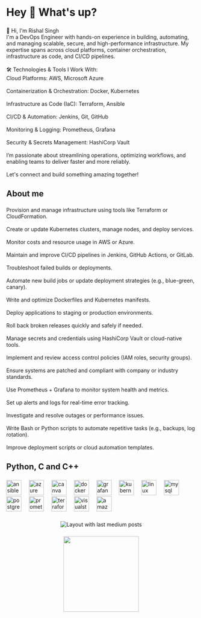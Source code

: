 <h1 align="left">Hey 👋 What's up?</h1>

###

<p align="left">👋 Hi, I'm Rishal Singh<br>I'm a DevOps Engineer with hands-on experience in building, automating, and managing scalable, secure, and high-performance infrastructure. My expertise spans across cloud platforms, container orchestration, infrastructure as code, and CI/CD pipelines.<br><br>🛠️ Technologies & Tools I Work With:<br>Cloud Platforms: AWS, Microsoft Azure<br><br>Containerization & Orchestration: Docker, Kubernetes<br><br>Infrastructure as Code (IaC): Terraform, Ansible<br><br>CI/CD & Automation: Jenkins, Git, GitHub<br><br>Monitoring & Logging: Prometheus, Grafana<br><br>Security & Secrets Management: HashiCorp Vault<br><br>I’m passionate about streamlining operations, optimizing workflows, and enabling teams to deliver faster and more reliably.<br><br>Let's connect and build something amazing together!</p>

###

<h2 align="left">About me</h2>

###

<p align="left">Provision and manage infrastructure using tools like Terraform or CloudFormation.<br><br>Create or update Kubernetes clusters, manage nodes, and deploy services.<br><br>Monitor costs and resource usage in AWS or Azure.<br><br>Maintain and improve CI/CD pipelines in Jenkins, GitHub Actions, or GitLab.<br><br>Troubleshoot failed builds or deployments.<br><br>Automate new build jobs or update deployment strategies (e.g., blue-green, canary).<br><br>Write and optimize Dockerfiles and Kubernetes manifests.<br><br>Deploy applications to staging or production environments.<br><br>Roll back broken releases quickly and safely if needed.<br><br>Manage secrets and credentials using HashiCorp Vault or cloud-native tools.<br><br>Implement and review access control policies (IAM roles, security groups).<br><br>Ensure systems are patched and compliant with company or industry standards.<br><br>Use Prometheus + Grafana to monitor system health and metrics.<br><br>Set up alerts and logs for real-time error tracking.<br><br>Investigate and resolve outages or performance issues.<br><br>Write Bash or Python scripts to automate repetitive tasks (e.g., backups, log rotation).<br><br>Improve deployment scripts or cloud automation templates.</p>

###

<h2 align="left">Python, C and C++</h2>

###

<div align="left">
  <img src="https://cdn.jsdelivr.net/gh/devicons/devicon/icons/ansible/ansible-original.svg" height="40" alt="ansible logo"  />
  <img width="12" />
  <img src="https://cdn.jsdelivr.net/gh/devicons/devicon/icons/azure/azure-original.svg" height="40" alt="azure logo"  />
  <img width="12" />
  <img src="https://cdn.jsdelivr.net/gh/devicons/devicon/icons/canva/canva-original.svg" height="40" alt="canva logo"  />
  <img width="12" />
  <img src="https://cdn.jsdelivr.net/gh/devicons/devicon/icons/docker/docker-original.svg" height="40" alt="docker logo"  />
  <img width="12" />
  <img src="https://cdn.jsdelivr.net/gh/devicons/devicon/icons/grafana/grafana-original.svg" height="40" alt="grafana logo"  />
  <img width="12" />
  <img src="https://cdn.jsdelivr.net/gh/devicons/devicon/icons/kubernetes/kubernetes-plain.svg" height="40" alt="kubernetes logo"  />
  <img width="12" />
  <img src="https://cdn.jsdelivr.net/gh/devicons/devicon/icons/linux/linux-original.svg" height="40" alt="linux logo"  />
  <img width="12" />
  <img src="https://cdn.jsdelivr.net/gh/devicons/devicon/icons/mysql/mysql-original.svg" height="40" alt="mysql logo"  />
  <img width="12" />
  <img src="https://cdn.jsdelivr.net/gh/devicons/devicon/icons/postgresql/postgresql-original.svg" height="40" alt="postgresql logo"  />
  <img width="12" />
  <img src="https://cdn.jsdelivr.net/gh/devicons/devicon/icons/prometheus/prometheus-original.svg" height="40" alt="prometheus logo"  />
  <img width="12" />
  <img src="https://cdn.jsdelivr.net/gh/devicons/devicon/icons/terraform/terraform-original.svg" height="40" alt="terraform logo"  />
  <img width="12" />
  <img src="https://cdn.jsdelivr.net/gh/devicons/devicon/icons/visualstudio/visualstudio-plain.svg" height="40" alt="visualstudio logo"  />
  <img width="12" />
  <img src="https://cdn.jsdelivr.net/gh/devicons/devicon/icons/amazonwebservices/amazonwebservices-line-wordmark.svg" height="40" alt="amazonwebservices logo"  />
</div>

###

<div align="center">
  <img src="https://github-read-medium-git-main.pahlevikun.vercel.app/latest?limit=4" alt="Layout with last medium posts"  />
</div>

###

<div align="center">
  <img height="200" src="https://cdn.dribbble.com/userupload/21233255/file/original-0c931c487e683960b19ffefcbb2e467f.gif"  />
</div>

###
